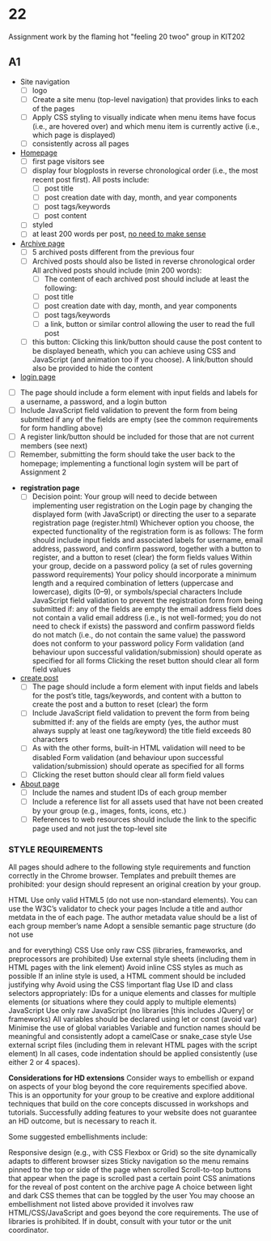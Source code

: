 # 22
Assignment work by the flaming hot "feeling 20 twoo" group in KIT202

## A1
- Site navigation
  - [ ] logo
  - [ ] Create a site menu (top-level navigation) that provides links to each of the pages
  - [ ] Apply CSS styling to visually indicate when menu items have focus (i.e., are hovered over) and which menu item is currently active (i.e., which page is displayed)
  - [ ] consistently across all pages
- [Homepage](index.html)
  - [ ] first page visitors see
  - [ ] display four blogplosts  in reverse chronological order (i.e., the most recent post first).
    All posts include:
    - [ ] post title
    - [ ] post creation date with day, month, and year components
    - [ ] post tags/keywords
    - [ ] post content
  - [ ] styled
  - [ ] at least 200 words per post, [no need to make sense](https://loremipsum.io)
- [Archive page](archive.html)
  - [ ] 5 archived posts different from the previous four
  - [ ] Archived posts should also be listed in reverse chronological order
    All archived posts should include (min 200 words):
    - [ ] The content of each archived post should include at least the following:
    - [ ] post title
    - [ ] post creation date with day, month, and year components
    - [ ] post tags/keywords
    - [ ] a link, button or similar control allowing the user to read the full post
  - [ ] this button: Clicking this link/button should cause the post content to be displayed beneath, which you can achieve using CSS and JavaScript (and animation too if you choose). A link/button should also be provided to hide the content
 - [login page](login.html)
  - [ ] The page should include a form element with input fields and labels for a username, a password, and a login button
  - [ ] Include JavaScript field validation to prevent the form from being submitted if any of the fields are empty (see the common requirements for form handling above)
  - [ ] A register link/button should be included for those that are not current members (see next)
  - [ ] Remember, submitting the form should take the user back to the homepage; implementing a functional login system will be part of Assignment 2
- **registration page**
  - [ ]  Decision point: Your group will need to decide between implementing user registration on the Login page by changing the displayed form (with JavaScript) or directing the user to a separate registration page (register.html)
Whichever option you choose, the expected functionality of the registration form is as follows:
The form should include input fields and associated labels for username, email address, password, and confirm password, together with a button to register, and a button to reset (clear) the form fields values
Within your group, decide on a password policy (a set of rules governing password requirements)
Your policy should incorporate a minimum length and a required combination of letters (uppercase and lowercase), digits (0–9), or symbols/special characters
Include JavaScript field validation to prevent the registration form from being submitted if:
any of the fields are empty
the email address field does not contain a valid email address (i.e., is not well-formed; you do not need to check if exists)
the password and confirm password fields do not match (i.e., do not contain the same value)
the password does not conform to your password policy
Form validation (and behaviour upon successful validation/submission) should operate as specified for all forms
Clicking the reset button should clear all form field values
- [create post](create.html)
  - [ ]  The page should include a form element with input fields and labels for the post’s title, tags/keywords, and content with a button to create the post and a button to reset (clear) the form
  - [ ]  Include JavaScript field validation to prevent the form from being submitted if:
any of the fields are empty (yes, the author must always supply at least one tag/keyword)
the title field exceeds 80 characters
  - [ ] As with the other forms, built-in HTML validation will need to be disabled Form validation (and behaviour upon successful validation/submission) should operate as specified for all forms
  - [ ] Clicking the reset button should clear all form field values
- [About page](about.html)
  - [ ] Include the names and student IDs of each group member
  - [ ] Include a reference list for all assets used that have not been created by your group (e.g., images, fonts, icons, etc.)
  - [ ] References to web resources should include the link to the specific page used and not just the top-level site
 
### STYLE REQUIREMENTS
All pages should adhere to the following style requirements and function correctly in the Chrome browser.  Templates and prebuilt themes are prohibited: your design should represent an original creation by your group.

HTML
Use only valid HTML5 (do not use non-standard elements). You can use the W3C’s validator to check your pages
Include a title and author metdata in the <head> of each page. The author metadata value should be a list of each group member’s name
Adopt a sensible semantic page structure (do not use <div> and <span> for everything)
CSS
Use only raw CSS (libraries, frameworks, and preprocessors are prohibited)
Use external style sheets (including them in HTML pages with the link element)
Avoid inline CSS styles as much as possible
If an inline style is used, a HTML comment should be included justifying why
Avoid using the CSS !important flag
Use ID and class selectors appropriately: IDs for a unique elements and classes for multiple elements (or situations where they could apply to multiple elements)
JavaScript
Use only raw JavaScript (no libraries [this includes JQuery] or frameworks)
All variables should be declared using let or const (avoid var)
Minimise the use of global variables
Variable and function names should be meaningful and consistently adopt a camelCase or snake_case style
Use external script files (including them in relevant HTML pages with the script element)
In all cases, code indentation should be applied consistently (use either 2 or 4 spaces).
 
**Considerations for HD extensions**
Consider ways to embellish or expand on aspects of your blog beyond the core requirements specified above. This is an opportunity for your group to be creative and explore additional techniques that build on the core concepts discussed in workshops and tutorials. Successfully adding features to your website does not guarantee an HD outcome, but is necessary to reach it.

Some suggested embellishments include:

Responsive design (e.g., with CSS Flexbox or Grid) so the site dynamically adapts to different browser sizes
Sticky navigation so the menu remains pinned to the top or side of the page when scrolled
Scroll-to-top buttons that appear when the page is scrolled past a certain point
CSS animations for the reveal of post content on the archive page
A choice between light and dark CSS themes that can be toggled by the user
You may choose an embellishment not listed above provided it involves raw HTML/CSS/JavaScript and goes beyond the core requirements. The use of libraries is prohibited. If in doubt, consult with your tutor or the unit coordinator.
